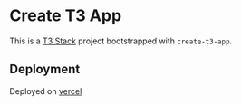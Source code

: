 # Create T3 App
This is a [T3 Stack](https://create.t3.gg/) project bootstrapped with `create-t3-app`.

## Deployment
Deployed on [vercel](https://the-stuff-place.vercel.app/)
